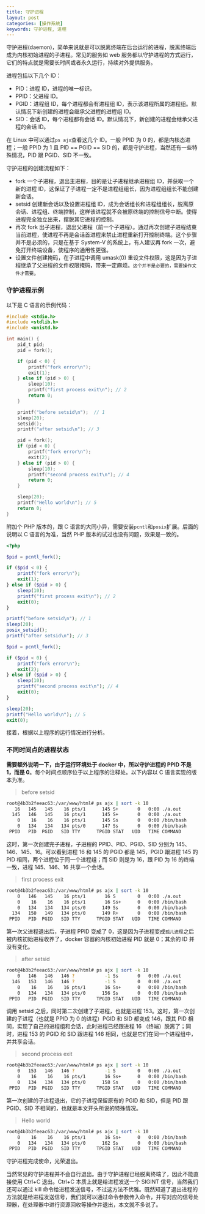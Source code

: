 ```yaml
---
title: 守护进程
layout: post
categories: [操作系统]
keywords: 守护进程, 进程
---
```


守护进程(daemon)，简单来说就是可以脱离终端在后台运行的进程，脱离终端后成为内核初始进程的子进程。常见的服务如 web 服务都以守护进程的方式运行，它们的特点就是需要长时间或者永久运行，持续对外提供服务。

进程包括以下几个 ID：

*   PID：进程 ID，进程的唯一标识。
*   PPID：父进程 ID。
*   PGID：进程组 ID，每个进程都会有进程组 ID，表示该进程所属的进程组。默认情况下新创建的进程会继承父进程的进程组 ID。
*   SID：会话 ID，每个进程都有会话 ID。默认情况下，新创建的进程会继承父进程的会话 ID。

在 Linux 中可以通过`ps ajx`查看这几个 ID。一般 PPID 为 0 的，都是内核态进程；一般 PPID 为 1 且 PID == PGID == SID 的，都是守护进程，当然还有一些特殊情况，PID 跟 PGID、SID 不一致。

守护进程的创建流程如下：

*   fork 一个子进程，退出主进程，目的是让子进程继承进程组 ID，并获取一个新的进程 ID，这保证了子进程一定不是进程组组长，因为进程组组长不能创建新会话。
*   setsid 创建新会话以及设置进程组 ID，成为会话组长和进程组组长，脱离原会话、进程组、终端控制，这样该进程就不会被原终端的控制信号中断。使得进程完全独立出来，摆脱其它进程的控制。
*   再次 fork 出子进程，退出父进程（前一个子进程）。通过再次创建子进程结束当前进程，使进程不再是会话首进程来禁止进程重新打开控制终端。这个步骤并不是必须的，只是在基于 System-V 的系统上，有人建议再 fork 一次，避免打开终端设备，使程序的通用性更强。
*   设置文件创建掩码，在子进程中调用 umask(0) 重设文件权限，这是因为子进程继承了父进程的文件权限掩码，带来一定麻烦。`这个并不是必要的，需要操作文件才需要`。

### 守护进程示例

以下是 C 语言的示例代码：

```c
#include <stdio.h>
#include <stdlib.h>
#include <unistd.h>

int main() {
    pid_t pid;
    pid = fork();

    if (pid < 0) {
        printf("fork error\n");
        exit(1);
    } else if (pid > 0) {
        sleep(10);
        printf("first process exit\n"); // 2
        return 0;
    }

    printf("before setsid\n");  // 1
    sleep(20);
    setsid();
    printf("after setsid\n"); // 3

    pid = fork();
    if (pid < 0) {
        printf("fork error\n");
        exit(2);
    } else if (pid > 0) {
        sleep(10);
        printf("second process exit\n"); // 4
        return 0;
    }

    sleep(20);
    printf("Hello world\n"); // 5
    return 0;
}
```

附加个 PHP 版本的，跟 C 语言的大同小异，需要安装`pcntl`和`posix`扩展。后面的说明以 C 语言的为准，当然 PHP 版本的试过也没有问题，效果是一致的。

```php
<?php

$pid = pcntl_fork();

if ($pid < 0) {
    printf("fork error\n");
    exit(1);
} else if ($pid > 0) {
    sleep(10);
    printf("first process exit\n"); // 2
    exit(0);
}

printf("before setsid\n"); // 1
sleep(20);
posix_setsid();
printf("after setsid\n"); // 3

$pid = pcntl_fork();

if ($pid < 0) {
    printf("fork error\n");
    exit(2);
} else if ($pid > 0) {
    sleep(10);
    printf("second process exit\n"); // 4
    exit(0);
}

sleep(20);
printf("Hello world\n"); // 5
exit(0);
```

接着，根据以上程序的运行情况进行分析。

### 不同时间点的进程状态

**需要额外说明一下，由于运行环境处于 docker 中，所以守护进程的 PPID 不是 1，而是 0**。每个时间点顺序位于以上程序的注释处。以下内容以 C 语言实现的版本为准。

> before setsid

```bash
root@4b3b2feeac63:/var/www/html# ps ajx | sort -k 10
   16   145   145    16 pts/1      145 S+       0   0:00 ./a.out
  145   146   145    16 pts/1      145 S+       0   0:00 ./a.out
    0    16    16    16 pts/1      145 Ss       0   0:00 /bin/bash
    0   134   134   134 pts/0      147 Ss       0   0:00 /bin/bash
 PPID   PID  PGID   SID TTY      TPGID STAT   UID   TIME COMMAND
```

这时，第一次创建完子进程，子进程的 PPID、PID、PGID、SID 分别为 145、146、145、16。可以看到进程 16 和 145 的 PGID 都是 145，PGID 跟进程 145 的 PID 相同，两个进程位于同一个进程组；而 SID 则是为 16，跟 PID 为 16 的终端一致，进程 145、146、16 共享一个会话。

> first process exit

```bash
root@4b3b2feeac63:/var/www/html# ps ajx | sort -k 10
    0   146   145    16 pts/1       16 S        0   0:00 ./a.out
    0    16    16    16 pts/1       16 Ss+      0   0:00 /bin/bash
    0   134   134   134 pts/0      149 Ss       0   0:00 /bin/bash
  134   150   149   134 pts/0      149 R+       0   0:00 /bin/bash
 PPID   PID  PGID   SID TTY      TPGID STAT   UID   TIME COMMAND
```

第一次父进程退出后，子进程 PPID 变成了 0，这是因为子进程变成`孤儿进程`之后被内核初始进程收养了，docker 容器的内核初始进程 PID 就是 0；其余的 ID 并没有变化。

> after setsid

```bash
root@4b3b2feeac63:/var/www/html# ps ajx | sort -k 10
    0   146   146   146 ?           -1 Ss       0   0:00 ./a.out
  146   153   146   146 ?           -1 S        0   0:00 ./a.out
    0    16    16    16 pts/1       16 Ss+      0   0:00 /bin/bash
    0   134   134   134 pts/0      156 Ss       0   0:00 /bin/bash
 PPID   PID  PGID   SID TTY      TPGID STAT   UID   TIME COMMAND
```

调用 setsid 之后，同时第二次创建了子进程，也就是进程 153。这时，第一次创建的子进程（也就是 PPID 为 0 的进程）PGID 和 SID 都变成 146，跟其 PID 相同，实现了自己的进程组和会话，此时进程已经跟进程 16 （终端）脱离了；同时，进程 153 的 PGID 和 SID 跟进程 146 相同，也就是它们在同一个进程组中，并共享会话。

> second process exit

```bash
root@4b3b2feeac63:/var/www/html# ps ajx | sort -k 10
    0   153   146   146 ?           -1 S        0   0:00 ./a.out
    0    16    16    16 pts/1       16 Ss+      0   0:00 /bin/bash
    0   134   134   134 pts/0      158 Ss       0   0:00 /bin/bash
 PPID   PID  PGID   SID TTY      TPGID STAT   UID   TIME COMMAND
```

第一次创建的子进程退出，它的子进程保留原有的 PGID 和 SID，但是 PID 跟 PGID、SID 不相同的，也就是本文开头所说的特殊情况。

> Hello world

```bash
root@4b3b2feeac63:/var/www/html# ps ajx | sort -k 10
    0    16    16    16 pts/1       16 Ss+      0   0:00 /bin/bash
    0   134   134   134 pts/0      162 Ss       0   0:00 /bin/bash
 PPID   PID  PGID   SID TTY      TPGID STAT   UID   TIME COMMAND
```

守护进程完成使命，光荣退出。

当然常见的守护进程并不会自行退出。由于守护进程已经脱离终端了，因此不能直接使用 Ctrl+C 退出。Ctrl+C 本质上就是给进程发送一个 SIGINT 信号，当然我们还可以通过 kill 命令给进程发送信号，不过这方法不优雅。既然知道了退出进程的方法就是给进程发送信号，我们就可以通过命令参数传入命令，并写对应的信号处理器，在处理器中进行资源回收等操作并退出，本文就不多说了。
